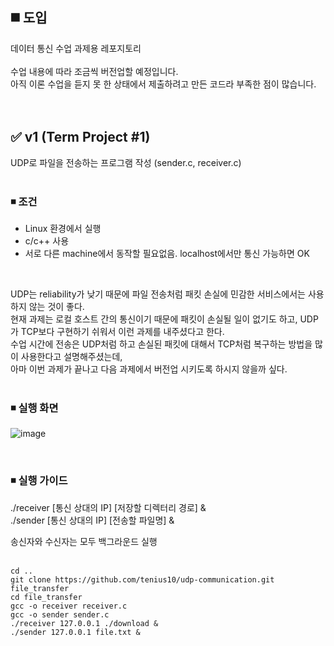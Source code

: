 ## ◼️ 도입
데이터 통신 수업 과제용 레포지토리<br/><br/>
수업 내용에 따라 조금씩 버전업할 예정입니다.<br/>
아직 이론 수업을 듣지 못 한 상태에서 제출하려고 만든 코드라 부족한 점이 많습니다.
<br/>
<br/>
<br/>

## ✅ v1 (Term Project #1)
UDP로 파일을 전송하는 프로그램 작성 (sender.c, receiver.c)
<br/>
<br/>

### ◾ 조건
- Linux 환경에서 실행
- c/c++ 사용
- 서로 다른 machine에서 동작할 필요없음. localhost에서만 통신 가능하면 OK
<br/>

UDP는 reliability가 낮기 때문에 파일 전송처럼 패킷 손실에 민감한 서비스에서는 사용하지 않는 것이 좋다.<br/>
현재 과제는 로컬 호스트 간의 통신이기 때문에 패킷이 손실될 일이 없기도 하고, UDP가 TCP보다 구현하기 쉬워서 이런 과제를 내주셨다고 한다.<br/>
수업 시간에 전송은 UDP처럼 하고 손실된 패킷에 대해서 TCP처럼 복구하는 방법을 많이 사용한다고 설명해주셨는데, <br/>
아마 이번 과제가 끝나고 다음 과제에서 버전업 시키도록 하시지 않을까 싶다.<br/>
<br/>

### ◾ 실행 화면
![image](https://github.com/tenius10/udp-communication/assets/108507183/03a8bac2-5d44-44b7-85f8-92f8829be2aa)

<br/>

### ◾ 실행 가이드

./receiver [통신 상대의 IP] [저장할 디렉터리 경로] & <br/>
./sender [통신 상대의 IP] [전송할 파일명] & <br/>

송신자와 수신자는 모두 백그라운드 실행<br/>
<br/>

```
cd ..
git clone https://github.com/tenius10/udp-communication.git file_transfer
cd file_transfer
gcc -o receiver receiver.c
gcc -o sender sender.c
./receiver 127.0.0.1 ./download &
./sender 127.0.0.1 file.txt &
```

